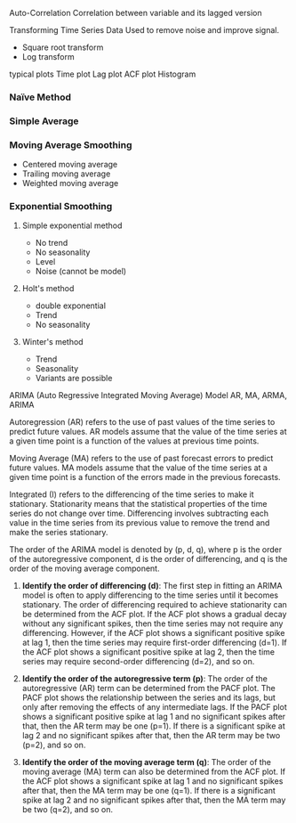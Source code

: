 ---
---

Auto-Correlation
Correlation between variable and its lagged version

Transforming Time Series Data
Used to remove noise and improve signal.
- Square root transform
- Log transform

typical plots
Time plot
Lag plot
ACF plot
Histogram

### Naïve Method
### Simple Average
### Moving Average Smoothing
- Centered moving average
- Trailing moving average
- Weighted moving average

### Exponential Smoothing
1. Simple exponential method
	- No trend
	- No seasonality
	- Level
	- Noise (cannot be model)

2. Holt's method
	- double exponential
	- Trend
	- No seasonality
	
3. Winter's method
	- Trend
	- Seasonality
	- Variants are possible

ARIMA (Auto Regressive Integrated Moving Average) Model
AR, MA, ARMA, ARIMA

Autoregression (AR) refers to the use of past values of the time series to predict future values. AR models assume that the value of the time series at a given time point is a function of the values at previous time points.

Moving Average (MA) refers to the use of past forecast errors to predict future values. MA models assume that the value of the time series at a given time point is a function of the errors made in the previous forecasts.

Integrated (I) refers to the differencing of the time series to make it stationary. Stationarity means that the statistical properties of the time series do not change over time. Differencing involves subtracting each value in the time series from its previous value to remove the trend and make the series stationary.

The order of the ARIMA model is denoted by (p, d, q), where p is the order of the autoregressive component, d is the order of differencing, and q is the order of the moving average component.
1.  **Identify the order of differencing (d)**: The first step in fitting an ARIMA model is often to apply differencing to the time series until it becomes stationary. The order of differencing required to achieve stationarity can be determined from the ACF plot. If the ACF plot shows a gradual decay without any significant spikes, then the time series may not require any differencing. However, if the ACF plot shows a significant positive spike at lag 1, then the time series may require first-order differencing (d=1). If the ACF plot shows a significant positive spike at lag 2, then the time series may require second-order differencing (d=2), and so on.

2.  **Identify the order of the autoregressive term (p)**: The order of the autoregressive (AR) term can be determined from the PACF plot. The PACF plot shows the relationship between the series and its lags, but only after removing the effects of any intermediate lags. If the PACF plot shows a significant positive spike at lag 1 and no significant spikes after that, then the AR term may be one (p=1). If there is a significant spike at lag 2 and no significant spikes after that, then the AR term may be two (p=2), and so on.

3.  **Identify the order of the moving average term (q)**: The order of the moving average (MA) term can also be determined from the ACF plot. If the ACF plot shows a significant spike at lag 1 and no significant spikes after that, then the MA term may be one (q=1). If there is a significant spike at lag 2 and no significant spikes after that, then the MA term may be two (q=2), and so on.